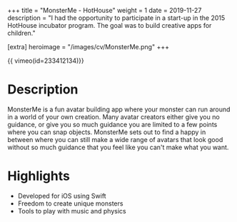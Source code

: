 +++
title = "MonsterMe - HotHouse"
weight = 1
date = 2019-11-27
description = "I had the opportunity to participate in a start-up in the 2015 HotHouse incubator program.  The goal was to build creative apps for children."

[extra]
heroimage = "/images/cv/MonsterMe.png"
+++

{{ vimeo(id=233412134)}}

# Description
MonsterMe is a fun avatar building app where your monster can run around in a world of your own creation. Many avatar creators either give you no guidance, or give you so much guidance you are limited to a few points where you can snap objects. MonsterMe sets out to find a happy in between where you can still make a wide range of avatars that look good without so much guidance that you feel like you can't make what you want.

# Highlights
- Developed for iOS using Swift
- Freedom to create unique monsters
- Tools to play with music and physics